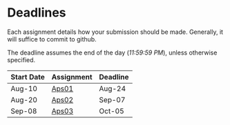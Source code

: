 # Deadlines

Each assignment details how your submission should be made. Generally, it will suffice to commit to github.

The deadline assumes the end of the day (*11:59:59 PM*), unless otherwise specified.

| Start Date | Assignment                                 | Deadline |
|------------|--------------------------------------------|----------|
| Aug-10     | [Aps01](classes/01-intro/aps01_part_1.md)  | Aug-24   |
| Aug-20     | [Aps02](classes/03-batch/aps02_sql.md)     | Sep-07   |
| Sep-08     | [Aps03](classes/07-lambda/aps03_lambda.md) | Oct-05   |
